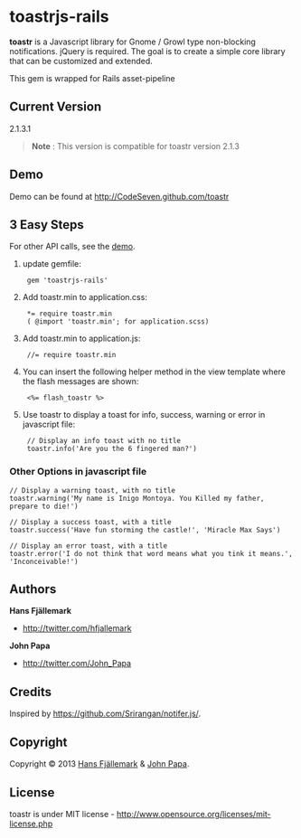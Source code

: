 # toastrjs-rails

**toastr** is a Javascript library for Gnome / Growl type non-blocking notifications. jQuery is required. The goal is to create a simple core library that can be customized and extended.

This gem is wrapped for Rails asset-pipeline

## Current Version
2.1.3.1

> **Note** : This version is compatible for toastr version 2.1.3

## Demo
Demo can be found at http://CodeSeven.github.com/toastr

##  3 Easy Steps
For other API calls, see the [demo](http://CodeSeven.github.com/toastr).

1. update gemfile:

        gem 'toastrjs-rails'

2. Add toastr.min to application.css:

        *= require toastr.min    
        ( @import 'toastr.min'; for application.scss)

3. Add toastr.min to application.js:

        //= require toastr.min


4. You can insert the following helper method in the view template where the flash messages are shown:

        <%= flash_toastr %>        

5. Use toastr to display a toast for info, success, warning or error in javascript file:

        // Display an info toast with no title
        toastr.info('Are you the 6 fingered man?')


### Other Options in javascript file

    // Display a warning toast, with no title
    toastr.warning('My name is Inigo Montoya. You Killed my father, prepare to die!')

    // Display a success toast, with a title
    toastr.success('Have fun storming the castle!', 'Miracle Max Says')

    // Display an error toast, with a title
    toastr.error('I do not think that word means what you tink it means.', 'Inconceivable!')


## Authors

**Hans Fjällemark**

+ http://twitter.com/hfjallemark

**John Papa**

+ http://twitter.com/John_Papa

## Credits
Inspired by https://github.com/Srirangan/notifer.js/.


## Copyright

Copyright © 2013 [Hans Fjällemark](http://twitter.com/hfjallemark) & [John Papa](http://twitter.com/John_Papa).

## License

toastr is under MIT license - http://www.opensource.org/licenses/mit-license.php
